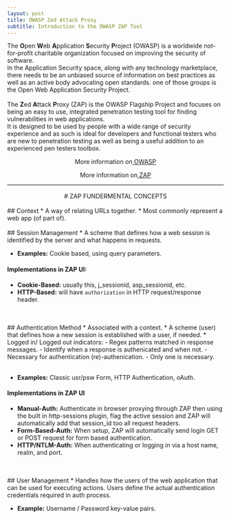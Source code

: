 ```yaml
---
layout: post
title: OWASP Zed Attack Proxy
subtitle: Introduction to the OWASP ZAP Tool
---
```


<div style="border-bottom:1px solid black">

The <strong>O</strong>pen <strong>W</strong>eb <strong>A</strong>pplication <strong>S</strong>ecurity <strong>P</strong>roject (OWASP) is a worldwide not-for-profit charitable organization focused on improving the security of software.
<br> 
In the Application Security space, along with any technology marketplace, there needs to be an unbiased source of information on best practices as well as an active body advocating open standards. one of those groups is the Open Web Application Security Project.<br>
<br>
The <strong>Z</strong>ed <strong>A</strong>ttack <strong>P</strong>roxy (ZAP) is the OWASP Flagship Project and focuses on being an easy to use, integrated penetration testing tool for finding vulnerabilities in web applications.
<br>
It is designed to be used by people with a wide range of security experience and as such is ideal for developers and functional testers who are new to penetration testing as well as being a useful addition to an experienced pen testers toolbox.

 <p style="text-align:center"> More information on<a href="https://www.owasp.org/index.php/Main_Page"> OWASP</a></p>
 <p style="text-align:center"> More information on<a href="https://www.owasp.org/index.php/OWASP_Zed_Attack_Proxy_Project"> ZAP</a></p>

</div>
<br>

<div style="text-align:center">
# ZAP FUNDERMENTAL CONCEPTS
</div>

<br>
## Context
* A way of relating URLs together.
* Most commonly represent a web app (of part of).
<br>

<br>
## Session Management
* A scheme that defines how a web session is identified by the server and what happens in requests.
<br>

* __Examples:__ Cookie based, using query parameters.<br>

#### Implementations in ZAP UI:
* __Cookie-Based:__ usually this, j_sessionid, asp_sessionid, etc.
* __HTTP-Based:__ will have `authorization` in HTTP request/response header.
<br>

<br>
## Authentication Method
* Associated with a context.
* A scheme (user) that defines how a new session is established with a user, if needed.
* Logged in/ Logged out indicators:
	- Regex patterns matched in response messages.
	- Identify when a response is authenicated and when not.
	- Necessary for authentication (re)-authenication.
	- Only one is necessary.<br>
<br>

* __Examples:__ Classic usr/psw Form, HTTP Authentication, oAuth.<br>

#### Implementations in ZAP UI
* __Manual-Auth:__
	Authenticate in browser proxying through ZAP then using the built in http-sessions plugin, flag the active session and ZAP will automatically add that session_id too all request headers.
* __Form-Based-Auth:__
	When setup, ZAP will automatically send login GET or POST request for form based authentication.
* __HTTP/NTLM-Auth:__
	When authenticating or logging in via a host name, realm, and port.
<br>

<br>
## User Management
* Handles how the users of the web application that can be used for executing actions.
Users define the actual authentication credentials required in auth process.
<br>

* __Example:__ Username / Password key-value pairs.<br>

<br>

<br>







